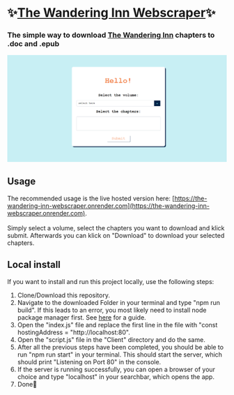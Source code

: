 # ✨[The Wandering Inn Webscraper](https://the-wandering-inn-webscraper.onrender.com)✨

### The simple way to download [The Wandering Inn](https://wanderinginn.com) chapters to .doc and .epub

![The Wandering Inn Webscraper App](/img/the_wandering_inn_webscraper.png)

## Usage
The recommended usage is the live hosted version here: [https://the-wandering-inn-webscraper.onrender.com](https://the-wandering-inn-webscraper.onrender.com).
<br><br>Simply select a volume, select the chapters you want to download and klick submit. Afterwards you can klick on "Download" to download your selected chapters.

## Local install
If you want to install and run this project locally, use the following steps:

1. Clone/Download this repository.
2. Navigate to the downloaded Folder in your terminal and type "npm run build". If this leads to an error, you most likely need to install node package manager first. See [here](https://docs.npmjs.com/downloading-and-installing-node-js-and-npm) for a guide.
3. Open the "index.js" file and replace the first line in the file with "const hostingAddress = "http://localhost:80".
4. Open the "script.js" file in the "Client" directory and do the same.
5. After all the previous steps have been completed, you should be able to run "npm run start" in your terminal. This should start the server, which should print "Listening on Port 80" in the console.
6. If the server is running successfully, you can open a browser of your choice and type "localhost" in your searchbar, which opens the app.
7. Done🎉
